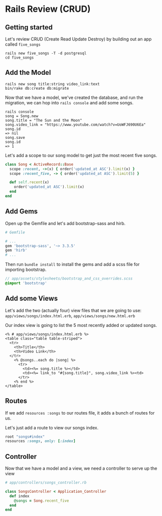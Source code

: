 # Rails Review (CRUD)
## Getting started
Let's review CRUD (Create Read Update Destroy) by building out an app called `five_songs`
```
rails new five_songs -T -d postgresql
cd five_songs
```
## Add the Model
```
rails new song title:string video_link:text
bin/rake db:create db:migrate
```
Now that we have a model, we've created the database, and run the migration, we can hop into `rails console` and add some songs.
```
rails console
song = Song.new
song.title = "The Sun and the Moon"
song.video_link = "https://www.youtube.com/watch?v=UoWFJ690U6Ea"
song.id
=> nil
song.save
song.id
=> 1
```
Let's add a scope to our song model to get just the most recent five songs.
```ruby
class Song < ActiveRecord::Base
  scope :recent, ->(x) { order('updated_at ASC').limit(x) }
  scope :recent_five, -> { order('updated_at ASC').limit(5) }

  def self.recent(x)
    order('updated_at ASC').limit(x)
  end
end
```
## Add Gems
Open up the Gemfile and let's add bootstrap-sass and hirb.
``` ruby
# Gemfile

# ...
gem 'bootstrap-sass', '~> 3.3.5'
gem 'hirb'
# ...
```
Then run `bundle install` to install the gems and add a scss file for importing bootstrap.
```scss
// app/assets/stylesheets/bootstrap_and_css_overrides.scss
@import 'bootstrap'
```
## Add some Views
Let's add the two (actually four) view files that we are going to use: `app/views/songs/index.html.erb`, `app/views/songs/new.html.erb`  
  
Our index view is going to list the 5 most recently added or updated songs.
```erb
<% # app/views/songs/index.html.erb %>
<table class="table table-striped">
  <tr>
    <th>Title</th>
    <th>Video Link</th>
  </tr>
    <% @songs..each do |song| %>
      <tr>
        <td><%= song.title %></td>
        <td><%= link_to "#{song.title}", song.video_link %><td>
      </tr>
    <% end %>
</table>
```
## Routes
If we add `resources :songs` to our routes file, it adds a bunch of routes for us.  
  
Let's just add a route to view our songs index.
```ruby
root "songs#index"
resources :songs, only: [:index]
```

## Controller
Now that we have a model and a view, we need a controller to serve up the view
```ruby
# app/controllers/songs_controller.rb

class SongsController < Application_Controller
  def index
    @songs = Song.recent_five
  end
end
```
